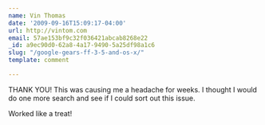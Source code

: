 ```yaml
---
name: Vin Thomas
date: '2009-09-16T15:09:17-04:00'
url: http://vintom.com
email: 57ae153bf9c32f036421abcab8268e22
_id: a9ec90d0-62a8-4a17-9490-5a25df98a1c6
slug: "/google-gears-ff-3-5-and-os-x/"
template: comment

---
```


THANK YOU! This was causing me a headache for weeks. I thought I would do one more search and see if I could sort out this issue. 

Worked like a treat!
